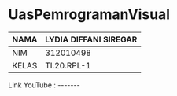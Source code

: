 # UasPemrogramanVisual


|NAMA | LYDIA DIFFANI SIREGAR|
| -------- | ------- |
|NIM | 312010498 |
|KELAS | TI.20.RPL-1 |










Link YouTube : -------



